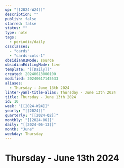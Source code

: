 ```yaml
---
up: "[[2024-W24]]"
description: ""
publish: false
starred: false
status: ""
type: note
tags:
  - periodic/daily
cssclasses:
  - "cards"
  - "cards-cols-1"
obsidianUIMode: source
obsidianEditingMode: live
template: "[[Daily]]"
created: 20240613000100
modified: 20240617145533
aliases:
  - Thursday - June 13th 2024
linter-yaml-title-alias: Thursday - June 13th 2024
title: Thursday - June 13th 2024
id: 10
week: "[[2024-W24]]"
yearly: "[[2024]]"
quarterly: "[[2024-Q2]]"
monthly: "[[2024-06]]"
daily: "[[2024-06-13]]"
month: "June"
weekday: Thursday
---
```


# Thursday - June 13th 2024
